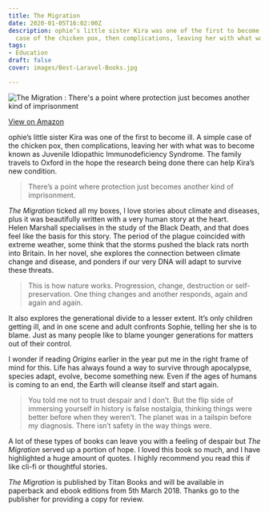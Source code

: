```yaml
---
title: The Migration
date: 2020-01-05T16:02:00Z
description: ophie’s little sister Kira was one of the first to become ill. A simple
  case of the chicken pox, then complications, leaving her with what was to become
tags:
- Education
draft: false
cover: images/Best-Laravel-Books.jpg

---
```

![The Migration : There's a point where protection just becomes another kind of imprisonment](https://res.cloudinary.com/diqqalzsx/image/upload/v1578021810/content/talkbooks/51LWTqw7ovL_w3qkzs.jpg)

[View on Amazon](https://amzn.to/2MPLMky)

ophie’s little sister Kira was one of the first to become ill. A simple case of the chicken pox, then complications, leaving her with what was to become known as Juvenile Idiopathic Immunodeficiency Syndrome. The family travels to Oxford in the hope the research being done there can help Kira’s new condition.

> There’s a point where protection just becomes another kind of imprisonment.

_The Migration_ ticked all my boxes, I love stories about climate and diseases, plus it was beautifully written with a very human story at the heart.  
Helen Marshall specialises in the study of the Black Death, and that does feel like the basis for this story. The period of the plague coincided with extreme weather, some think that the storms pushed the black rats north into Britain. In her novel, she explores the connection between climate change and disease, and ponders if our very DNA will adapt to survive these threats.

> This is how nature works. Progression, change, destruction or self-preservation. One thing changes and another responds, again and again and again.

It also explores the generational divide to a lesser extent. It’s only children getting ill, and in one scene and adult confronts Sophie, telling her she is to blame. Just as many people like to blame younger generations for matters out of their control.

I wonder if reading _Origins_ earlier in the year put me in the right frame of mind for this. Life has always found a way to survive through apocalypse, species adapt, evolve, become something new. Even if the ages of humans is coming to an end, the Earth will cleanse itself and start again.

> You told me not to trust despair and I don’t. But the flip side of immersing yourself in history is false nostalgia, thinking things were better before when they weren’t. The planet was in a tailspin before my diagnosis. There isn’t safety in the way things were.

A lot of these types of books can leave you with a feeling of despair but _The Migration_ served up a portion of hope. I loved this book so much, and I have highlighted a huge amount of quotes. I highly recommend you read this if like cli-fi or thoughtful stories.

_The Migration_ is published by Titan Books and will be available in paperback and ebook editions from 5th March 2018. Thanks go to the publisher for providing a copy for review.
